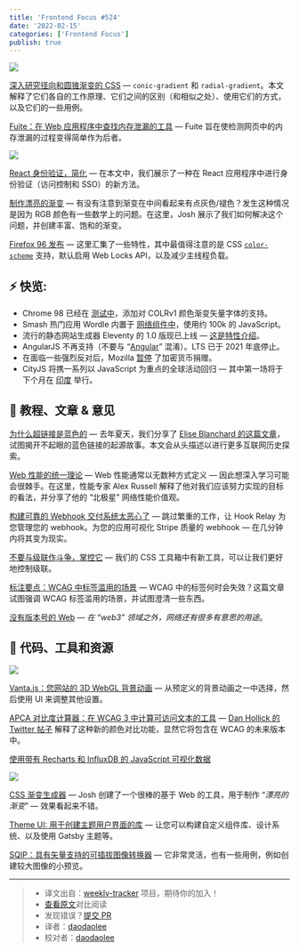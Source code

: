 ```yaml
---
title: 'Frontend Focus #524'
date: '2022-02-15'
categories: ['Frontend Focus']
publish: true
---
```


![](https://res.cloudinary.com/cpress/image/upload/w_1280,e_sharpen:60/v1641992854/b3e9yiscwbaepolakbax.jpg)

<!--以上是预览信息，图片一张或限制百字左右，前者优先-->
<!-- more -->

[深入研究径向和圆锥渐变的 CSS](https://frontendfoc.us/link/118333/web 'www.smashingmagazine.com') — `conic-gradient` 和 `radial-gradient`。本文解释了它们各自的工作原理、它们之间的区别（和相似之处）、使用它们的方式，以及它们的一些用例。

[Fuite：在 Web 应用程序中查找内存泄漏的工具](https://frontendfoc.us/link/118363/web 'nolanlawson.com') — Fuite 旨在使检测网页中的内存泄漏的过程变得简单作为后者。

![](https://copm.s3.amazonaws.com/b1e915b5.png)

[React 身份验证，简化](https://frontendfoc.us/link/118335/web 'userfront.com') — 在本文中，我们展示了一种在 React 应用程序中进行身份验证（访问控制和 SSO）的新方法。

[制作漂亮的渐变](https://frontendfoc.us/link/118334/web 'www.joshwcomeau.com') — 有没有注意到渐变在中间看起来有点灰色/褪色？发生这种情况是因为 RGB 颜色有一些数学上的问题。在这里，Josh 展示了我们如何解决这个问题，并创建丰富、饱和的渐变。

[Firefox 96 发布](https://frontendfoc.us/link/118338/web 'www.mozilla.org') — 这里汇集了一些特性，其中最值得注意的是 CSS [`color-scheme`](https://frontendfoc.us/link/118339/web) 支持，默认启用 Web Locks API，以及减少主线程负载。

## **⚡️ 快览:**

-   Chrome 98 已经在 [测试中](https://frontendfoc.us/link/118340/web)，添加对 COLRv1 颜色渐变矢量字体的支持。
-   Smash 热门应用 Wordle 内置于 [网络组件中](https://frontendfoc.us/link/118341/web)，使用约 100k 的 JavaScript。
-   流行的静态网站生成器 Eleventy 的 1.0 版现已上线 — [这是特性介绍](https://frontendfoc.us/link/118342/web)。
-   AngularJS 不再支持（不要与 “[Angular](https://frontendfoc.us/link/118343/web)” 混淆）。LTS 已于 2021 年底停止。
-   在面临一些强烈反对后，Mozilla [暂停](https://frontendfoc.us/link/118345/web) 了加密货币捐赠。
-   CityJS 将携一系列以 JavaScript 为重点的全球活动回归 — 其中第一场将于下个月在 [印度](https://frontendfoc.us/link/118346/web) 举行。

## 📙 **教程、文章 & 意见**

[为什么超链接是蓝色的](https://frontendfoc.us/link/118336/web 'blog.mozilla.org') — 去年夏天，我们分享了 [Elise Blanchard 的这篇文章](https://frontendfoc.us/link/118337/web)，试图揭开不起眼的蓝色链接的起源故事。本文会从头描述以进行更多互联网历史探索。

[Web 性能的统一理论](https://frontendfoc.us/link/118347/web 'calendar.perfplanet.com') — Web 性能通常以无数种方式定义 — 因此想深入学习可能会很棘手。在这里，性能专家 Alex Russell 解释了他对我们应该努力实现的目标的看法，并分享了他的 “北极星” 网络性能价值观。

[构建可靠的 Webhook 交付系统太恶心了](https://frontendfoc.us/link/118349/web 'www.hookrelay.dev') — 跳过繁重的工作，让 Hook Relay 为您管理您的 webhook。为您的应用可视化 Stripe 质量的 webhook — 在几分钟内将其变为现实。

[不要与级联作斗争，掌控它](https://frontendfoc.us/link/118348/web 'css-tricks.com') — 我们的 CSS 工具箱中有新工具，可以让我们更好地控制级联。

[标注要点：WCAG 中标签滥用的场景](https://frontendfoc.us/link/118350/web 'www.tpgi.com') — WCAG 中的标签何时会失效？这篇文章试图强调 WCAG 标签滥用的场景，并试图澄清一些东西。

[没有版本号的 Web](https://frontendfoc.us/link/118351/web 'hiddedevries.nl') — _在 “web3” 领域之外，网络还有很多有意思的用途_。

## 🔧 **代码、工具和资源**

![](https://cp-randombucket.s3.eu-west-1.amazonaws.com/ezgif.com-gif-maker.gif)

[Vanta.js：您网站的 3D WebGL 背景动画](https://frontendfoc.us/link/118358/web 'www.vantajs.com') — 从预定义的背景动画之一中选择，然后使用 UI 来调整其他设置。

[APCA 对比度计算器：在 WCAG 3 中计算可访问文本的工具](https://frontendfoc.us/link/118359/web 'www.myndex.com') — [Dan Hollick 的 Twitter 帖子](https://frontendfoc.us/link/118360/web) 解释了这种新的颜色对比功能，显然它将包含在 WCAG 的未来版本中。

[使用带有 Recharts 和 InfluxDB 的 JavaScript 可视化数据](https://frontendfoc.us/link/118361/web 'www.influxdata.com')

![](https://res.cloudinary.com/cpress/image/upload/v1641984739/gcewtihdcen7r7vztlxo.png)

[CSS 渐变生成器](https://frontendfoc.us/link/118362/web 'www.joshwcomeau.com') — Josh 创建了一个很棒的基于 Web 的工具，用于制作 “_漂亮的渐变_” — 效果看起来不错。

[Theme UI: 用于创建主题用户界面的库](https://frontendfoc.us/link/118364/web 'theme-ui.com') — 让您可以构建自定义组件库、设计系统、以及使用 Gatsby 主题等。

[SQIP：具有矢量支持的可插拔图像转换器](https://frontendfoc.us/link/118365/web 'github.com') — 它非常灵活，也有一些用例，例如创建较大图像的小预览。

---

> -   译文出自：[weekly-tracker](https://github.com/FEDarling/weekly-tracker) 项目，期待你的加入！
> -   [查看原文](https://frontendfoc.us/issues/524)对比阅读
> -   发现错误？[提交 PR](https://github.com/FEDarling/weekly-tracker/blob/main/weeklys/frontend_focus/524)
> -   译者：[daodaolee](https://github.com/daodaolee)
> -   校对者：[daodaolee](https://github.com/daodaolee)
